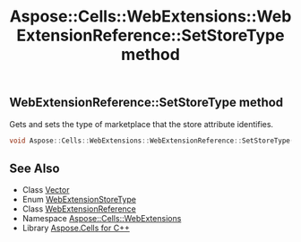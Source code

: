 ﻿---
title: Aspose::Cells::WebExtensions::WebExtensionReference::SetStoreType method
linktitle: SetStoreType
second_title: Aspose.Cells for C++ API Reference
description: 'Aspose::Cells::WebExtensions::WebExtensionReference::SetStoreType method. Gets and sets the type of marketplace that the store attribute identifies in C++.'
type: docs
weight: 1300
url: /cpp/aspose.cells.webextensions/webextensionreference/setstoretype/
---
## WebExtensionReference::SetStoreType method


Gets and sets the type of marketplace that the store attribute identifies.

```cpp
void Aspose::Cells::WebExtensions::WebExtensionReference::SetStoreType(WebExtensionStoreType value)
```

## See Also

* Class [Vector](../../../aspose.cells/vector/)
* Enum [WebExtensionStoreType](../../webextensionstoretype/)
* Class [WebExtensionReference](../)
* Namespace [Aspose::Cells::WebExtensions](../../)
* Library [Aspose.Cells for C++](../../../)
